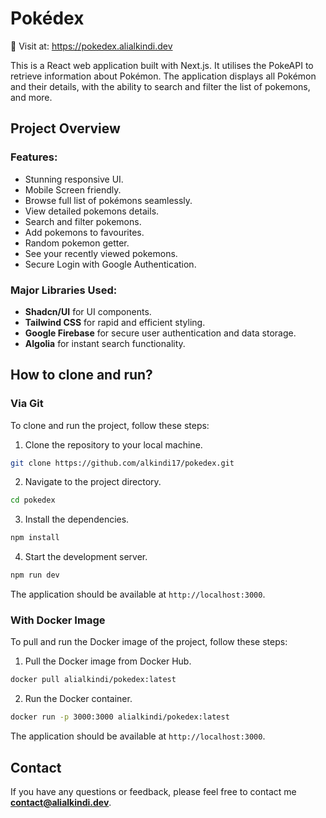 # Pokédex

🔗 Visit at: https://pokedex.alialkindi.dev

This is a React web application built with Next.js. It utilises the PokeAPI to retrieve information about Pokémon. The application displays all Pokémon and their details, with the ability to search and filter the list of pokemons, and more.

## Project Overview

### Features:

- Stunning responsive UI.
- Mobile Screen friendly.
- Browse full list of pokémons seamlessly.
- View detailed pokemons details.
- Search and filter pokemons.
- Add pokemons to favourites.
- Random pokemon getter.
- See your recently viewed pokemons.
- Secure Login with Google Authentication.

### Major Libraries Used:

- **Shadcn/UI** for UI components.
- **Tailwind CSS** for rapid and efficient styling.
- **Google Firebase** for secure user authentication and data storage.
- **Algolia** for instant search functionality.

## How to clone and run?

### Via Git

To clone and run the project, follow these steps:

1. Clone the repository to your local machine.

```bash
git clone https://github.com/alkindi17/pokedex.git
```

2. Navigate to the project directory.

```bash
cd pokedex
```

3. Install the dependencies.

```bash
npm install
```

4. Start the development server.

```bash
npm run dev
```

The application should be available at `http://localhost:3000`.

### With Docker Image

To pull and run the Docker image of the project, follow these steps:

1. Pull the Docker image from Docker Hub.

```bash
docker pull alialkindi/pokedex:latest
```

2. Run the Docker container.

```bash
docker run -p 3000:3000 alialkindi/pokedex:latest
```

The application should be available at `http://localhost:3000`.

## Contact

If you have any questions or feedback, please feel free to contact me **contact@alialkindi.dev**.
